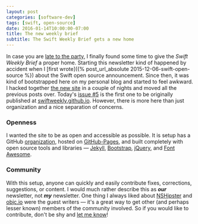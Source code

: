 ```yaml
---
layout: post
categories: [software-dev]
tags: [swift, open-source]
date: 2016-01-14T10:00:00-07:00
title: The new weekly brief
subtitle: The Swift Weekly Brief gets a new home
---
```


In case you are [late to the party](https://twitter.com/jesse_squires/status/687457899992383488), I finally found some time to give the *Swift Weekly Brief* a proper home. Starting this newsletter kind of happened by accident when I [first wrote]({% post_url_absolute 2015-12-06-swift-open-source %}) about the Swift open source announcement. Since then, it was kind of bootstrapped here on my personal blog and started to feel awkward. I hacked together [the new site](http://swiftweekly.github.io) in a couple of nights and moved all the previous posts over. Today's [issue #5](http://swiftweekly.github.io/issue-5/) is the first one to be originally published at [swiftweekly.github.io](http://swiftweekly.github.io). However, there is more here than just organization and a nice separation of concerns.

<!--excerpt-->

### Openness

I wanted the site to be as open and accessible as possible. It is setup has a GitHub [organization](https://github.com/SwiftWeekly), hosted on [GitHub-Pages](https://pages.github.com), and built completely with open source tools and libraries &mdash; [Jekyll](http://jekyllrb.com), [Bootstrap](http://getbootstrap.com), [jQuery](http://jquery.com), and [Font Awesome](http://fortawesome.github.io/Font-Awesome/).

### Community

With this setup, anyone can quickly and easily contribute fixes, corrections, suggestions, or content. I would much rather describe this as __*our*__ newsletter, not __*my*__ newsletter. One thing I always liked about [NSHipster](http://nshipster.com) and [objc.io](https://www.objc.io/issues/) were the guest writers &mdash; it's a great way to get other (and perhaps lesser known) members of the community involved. So if you would like to contribute, don't be shy and [let me know](https://twitter.com/jesse_squires)!
